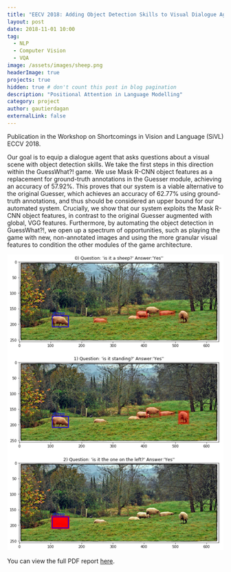 ```yaml
---
title: "EECV 2018: Adding Object Detection Skills to Visual Dialogue Agents"
layout: post
date: 2018-11-01 10:00
tag:
  - NLP
  - Computer Vision
  - VQA
image: /assets/images/sheep.png
headerImage: true
projects: true
hidden: true # don't count this post in blog pagination
description: "Positional Attention in Language Modelling"
category: project
author: gautierdagan
externalLink: false
---
```


Publication in the Workshop on Shortcomings in Vision and Language (SiVL) ECCV 2018.

Our goal is to equip a dialogue agent that asks questions about a visual scene with object detection skills. We take the first steps in this direction within the GuessWhat?! game. We use Mask R-CNN object features as a replacement for ground-truth annotations in the Guesser module, achieving an accuracy of 57.92%. This proves that our system is a viable alternative to the original Guesser, which achieves an accuracy of 62.77% using ground-truth annotations, and thus should be considered an upper bound for our automated system. Crucially, we show that our system exploits the Mask R-CNN object features, in contrast to the original Guesser augmented with global, VGG features. Furthermore, by automating the object detection in GuessWhat?!, we open up a spectrum of opportunities, such as playing the game with new, non-annotated images and using the more granular visual features to condition the other modules of the game architecture. 

![Detecting Sheeps](/assets/images/sheep.png)

You can view the full PDF report [here](https://staff.fnwi.uva.nl/r.fernandezrovira/papers/2018/BaniEtal-sivl2018.pdf).